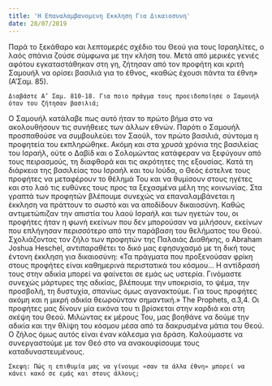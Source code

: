 ```yaml
---
title: 'Η Επαναλαμβανομενη Εκκληση Για Δικαιοσυνη'
date: 28/07/2019
---
```


Παρά το ξεκάθαρο και λεπτομερές σχέδιο του Θεού για τους Ισραηλίτες, ο λαός σπάνια ζούσε σύμφωνα με την κλήση του. Μετά από μερικές γενιές αφότου εγκαταστάθηκαν στη γη, ζήτησαν από τον προφήτη και κριτή Σαμουήλ να ορίσει βασιλιά για το έθνος, «καθώς έχουσι πάντα τα έθνη» (Α’Σαμ. 85).

`Διαβάστε Α’ Σαμ. 810-18. Για ποιο πράγμα τους προειδοποίησε ο Σαμουήλ όταν του ζήτησαν βασιλιά;`

Ο Σαμουήλ κατάλαβε πως αυτό ήταν το πρώτο βήμα στο να ακολουθήσουν τις συνήθειες των άλλων εθνών. Παρότι ο Σαμουήλ προσπαθούσε να συμβουλεύει τον Σαούλ, τον πρώτο βασιλιά, σύντομα η προφητεία του εκπληρώθηκε. Ακόμη και στα χρυσά χρόνια της βασιλείας του Ισραήλ, ούτε ο Δαβίδ και ο Σολομώντας κατάφεραν να ξεφύγουν από τους πειρασμούς, τη διαφθορά και τις ακρότητες της εξουσίας. Κατά τη διάρκεια της βασιλείας του Ισραήλ και του Ιούδα, ο Θεός έστελνε τους προφήτες να μεταφέρουν το θέλημά Του και να θυμίσουν στους ηγέτες και στο λαό τις ευθύνες τους προς τα ξεχασμένα μέλη της κοινωνίας. Στα γραπτά των προφητών βλέπουμε συνεχώς να επαναλαμβάνεται η έκκληση να πράττουν το σωστό και να αποδίδουν δικαιοσύνη. Καθώς αντιμετώπιζαν την απιστία του λαού Ισραήλ και των ηγετών του, οι προφήτες ήταν η φωνή εκείνων που δεν μπορούσαν να μιλήσουν, εκείνων που επλήγησαν περισσότερο από την παράβαση του θελήματος του Θεού. Σχολιάζοντας τον ζήλο των προφητών της Παλαιάς Διαθήκης, ο Abraham Joshua Heschel, αντιπαραθέτει το δικό μας εφησυχασμό με τη δική τους έντονη έκκληση για δικαιοσύνη: «Τα πράγματα που προξενούσαν φρίκη στους προφήτες είναι καθημερινά περιστατικά του κόσμου… Η αντίδρασή τους στην αδικία μπορεί να φαίνεται σε εμάς ως υστερία. Γινόμαστε συνεχώς μάρτυρες της αδικίας, βλέπουμε την υποκρισία, το ψέμα, την προσβολή, τη δυστυχία, σπανίως όμως αγανακτούμε. Για τους προφήτες ακόμη και η μικρή αδικία θεωρούνταν σημαντική.» The Prophets, σ.3,4. Οι προφήτες μας δίνουν μία εικόνα του τι βρίσκεται στην καρδιά και στη σκέψη του Θεού. Μιλώντας εκ μέρους Του, μας βοηθάνε να δούμε την αδικία και την θλίψη του κόσμου μέσα από τα δακρυσμένα μάτια του Θεού. Ο ζήλος όμως αυτός είναι έναν κάλεσμα για δράση. Καλούμαστε να συνεργαστούμε με τον Θεό στο να ανακουφίσουμε τους καταδυναστευμένους.

`Σκεψη: Πώς η επιθυμία μας να γίνουμε «σαν τα άλλα έθνη» μπορεί να κάνει κακό σε εμάς και στους άλλους; `
